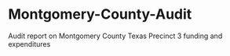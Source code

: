 # Montgomery-County-Audit
Audit report on Montgomery County Texas Precinct 3 funding and expenditures
